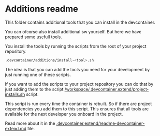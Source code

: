 # Additions readme

This folder contains additional tools that you can install in the devcontainer.

You can ofcorse also install additional sw yourself. But here we have prepared some usefull tools.

You install the tools by running the scripts from the root of your project repository.

```bash
.devcontainer/additions/install-<tool>.sh
```

The idea is that you can add the tools you need for your development by just running one of these scripts.

If you want to add the scripts to your project repository you can do that by just adding them to the script [/workspace/.devcontainer.extend/project-installs.sh](/workspace/.devcontainer.extend/project-installs.sh) script.

This script is run every time the container is rebuilt. So if there are project dependencies you add them to this script.
This ensures that all tools are available for the next developer you onboard in the project.

Read more about it in the [.devcontainer.extend/readme-devcontainer-extend.md](../../.devcontainer.extend/readme-devcontainer-extend.md) file.
